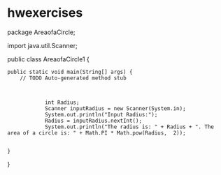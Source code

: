 # hwexercises
package AreaofaCircle;

import java.util.Scanner;

public class AreaofaCircle1 {

	public static void main(String[] args) {
		// TODO Auto-generated method stub

		
				
				int Radius;
				Scanner inputRadius = new Scanner(System.in);
				System.out.println("Input Radius:");
				Radius = inputRadius.nextInt();
				System.out.println("The radius is: " + Radius + ". The area of a circle is: " + Math.PI * Math.pow(Radius,  2));
				
			
	}

}
